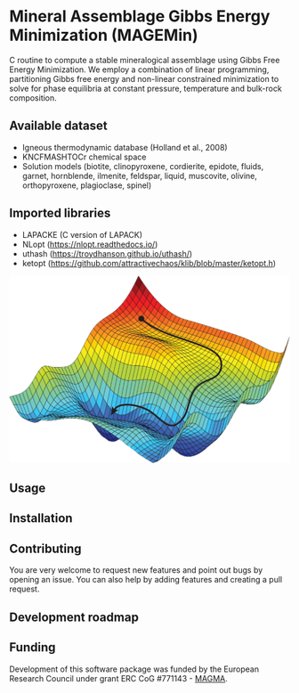# Mineral Assemblage Gibbs Energy Minimization (MAGEMin)

C routine to compute a stable mineralogical assemblage using Gibbs Free Energy Minimization. We employ a combination of linear programming, partitioning Gibbs free energy and non-linear constrained minimization to solve for phase equilibria at constant pressure, temperature and bulk-rock composition.

## Available dataset
- Igneous thermodynamic database (Holland et al., 2008)
- KNCFMASHTOCr chemical space
- Solution models (biotite, clinopyroxene, cordierite, epidote, fluids, garnet, hornblende, ilmenite, feldspar, liquid, muscovite, olivine, orthopyroxene, plagioclase, spinel)

## Imported libraries
- LAPACKE (C version of LAPACK)
- NLopt (https://nlopt.readthedocs.io/)
- uthash (https://troydhanson.github.io/uthash/)
- ketopt (https://github.com/attractivechaos/klib/blob/master/ketopt.h)

![README_img](./pics/opt.png)

## Usage 

## Installation 

## Contributing
You are very welcome to request new features and point out bugs by opening an issue. You can also help by adding features and creating a pull request.

## Development roadmap

## Funding
Development of this software package was funded by the European Research Council under grant ERC CoG #771143 - [MAGMA](https://magma.uni-mainz.de).

